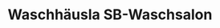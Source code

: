 ---
title: "Waschhäusla SB-Waschsalon"
url: /zirndorf/waschhaeusla-sb-waschsalon/
shop: Wäscherei
---